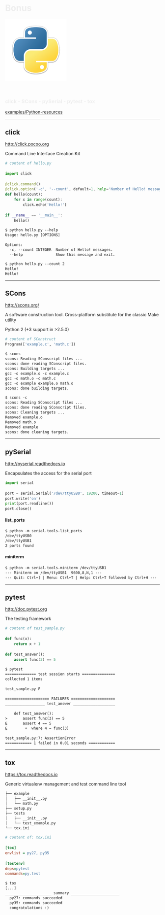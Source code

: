 <!-- .slide: data-background="resources/0.cover/background.png" -->

<h1 style="color: #EEEEEE;">
  Bonus
</h1>

![](resources/6.bonus/python-logo-mini.png)

<br>

<h3 style="color: #EEEEEE;">
  click - SCons - pySerial - pytest - tox
</h3>

[examples/Python-resources]()

<!-- .slide: data-transition="slide-in fade-out" -->

---

## click

http://click.pocoo.org

Command Line Interface Creation Kit

```python
# content of hello.py

import click

@click.command()
@click.option('-c', '--count', default=1, help='Number of Hello! messages.')
def hello(count):
    for x in range(count):
        click.echo('Hello!')

if __name__ == '__main__':
    hello()
```

```AsciiDoc
$ python hello.py --help
Usage: hello.py [OPTIONS]

Options:
  -c, --count INTEGER  Number of Hello! messages.
  --help               Show this message and exit.
```

```AsciiDoc
$ python hello.py --count 2
Hello!
Hello!
```

---

## SCons

http://scons.org/

A software construction tool. Cross-platform substitute for the classic Make utility

Python 2 (+3 support in >2.5.0)

```python
# content of SConstruct
Program(['example.c', 'math.c'])
```

```AsciiDoc
$ scons
scons: Reading SConscript files ...
scons: done reading SConscript files.
scons: Building targets ...
gcc -o example.o -c example.c
gcc -o math.o -c math.c
gcc -o example example.o math.o
scons: done building targets.
```

```AsciiDoc
$ scons -c
scons: Reading SConscript files ...
scons: done reading SConscript files.
scons: Cleaning targets ...
Removed example.o
Removed math.o
Removed example
scons: done cleaning targets.
```

---

## pySerial

http://pyserial.readthedocs.io

Encapsulates the access for the serial port

```python
import serial

port = serial.Serial('/dev/ttyUSB0', 19200, timeout=1)
port.write('on')
print(port.readline())
port.close()
```

#### list_ports

```AsciiDoc
$ python -m serial.tools.list_ports
/dev/ttyUSB0        
/dev/ttyUSB1        
2 ports found
```

#### miniterm

```AsciiDoc
$ python -m serial.tools.miniterm /dev/ttyUSB1
--- Miniterm on /dev/ttyUSB1  9600,8,N,1 ---
--- Quit: Ctrl+] | Menu: Ctrl+T | Help: Ctrl+T followed by Ctrl+H ---
```

---

## pytest

http://doc.pytest.org

The testing framework

```python
# content of test_sample.py

def func(x):
    return x + 1

def test_answer():
    assert func(3) == 5
```

```AsciiDoc
$ pytest
============== test session starts ===============
collected 1 items

test_sample.py F

==================== FAILURES ====================
__________________ test_answer ___________________

    def test_answer():
>       assert func(3) == 5
E       assert 4 == 5
E        +  where 4 = func(3)

test_sample.py:7: AssertionError
============ 1 failed in 0.01 seconds ============
```

---

## tox

https://tox.readthedocs.io

Generic virtualenv management and test command line tool

```
├── example
│   ├── __init__.py
│   └── math.py
├── setup.py
├── tests
│   ├── __init__.py
│   └── test_example.py
└── tox.ini
```

```ini
# content of: tox.ini

[tox]
envlist = py27, py35

[testenv]
deps=pytest
commands=py.test
```

```AsciiDoc
$ tox
[...]
_____________________ summary ______________________
  py27: commands succeeded
  py35: commands succeeded
  congratulations :)
```
